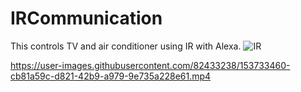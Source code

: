 # IRCommunication
This controls TV and air conditioner using IR with Alexa.
![IR](https://user-images.githubusercontent.com/82433238/153733439-981d7295-cd39-4eff-9a98-8c9753436b7a.jpg)


https://user-images.githubusercontent.com/82433238/153733460-cb81a59c-d821-42b9-a979-9e735a228e61.mp4

